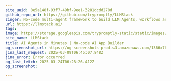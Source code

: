 ```yaml
---
site_uuid: 8e5a148f-93f7-49bf-9ee1-3281dcdd278d
github_repo_url: https://github.com/trypromptly/LLMStack
zinger: No-code multi-agent framework to build LLM Agents, workflows and applications with your data
url: https://llmstack.ai/
tags: 
image: https://storage.googleapis.com/trypromptly-static/static/images/opengraph.jpg
site_name: LLMStack
title: AI Agents in Minutes | No-code AI App Builder
og_screenshot_url: https://og-screenshots-prod.s3.amazonaws.com/1366x768/80/false/ebf4732dafc499920ac4f1f449082010d6371835b71c8280ab8788ef84074bb3.jpeg
jina_last_request: 2025-03-09T06:45:07.848Z
jina_error: Error occurred
og_last_fetch: 2025-03-24T06:28:26.412Z
og_screenshot: 

---
```


